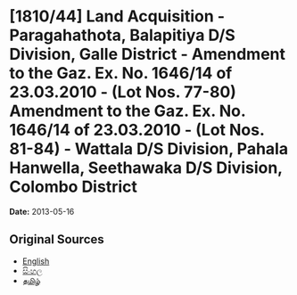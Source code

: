 # [1810/44] Land Acquisition - Paragahathota, Balapitiya D/S Division, Galle District - Amendment to the Gaz. Ex. No. 1646/14 of 23.03.2010 - (Lot Nos. 77-80) Amendment to the Gaz. Ex. No. 1646/14 of 23.03.2010 - (Lot Nos. 81-84) - Wattala D/S Division, Pahala Hanwella, Seethawaka D/S Division, Colombo District

**Date:** 2013-05-16

## Original Sources

- [English](https://documents.gov.lk/view/extra-gazettes/2013/5/1810-44_E.pdf)
- [සිංහල](https://documents.gov.lk/view/extra-gazettes/2013/5/1810-44_S.pdf)
- [தமிழ்](https://documents.gov.lk/view/extra-gazettes/2013/5/1810-44_T.pdf)
